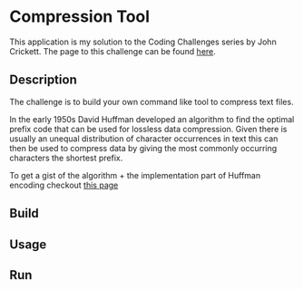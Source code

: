 # Compression Tool

This application is my solution to the Coding Challenges series by John Crickett. The page to this challenge can be found [here](https://codingchallenges.fyi/challenges/challenge-huffman/).

## Description

The challenge is to build your own command like tool to compress text files.

In the early 1950s David Huffman developed an algorithm to find the optimal prefix code that can be used for lossless data compression.
Given there is usually an unequal distribution of character occurrences in text this can then be used to compress data by giving the most commonly occurring characters the shortest prefix.

To get a gist of the algorithm + the implementation part of Huffman encoding checkout [this page](https://opendsa-server.cs.vt.edu/ODSA/Books/CS3/html/Huffman.html)

## Build

## Usage

## Run
